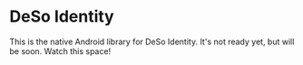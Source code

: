 # DeSo Identity

This is the native Android library for DeSo Identity. It's not ready yet, but will be soon. Watch this space!
